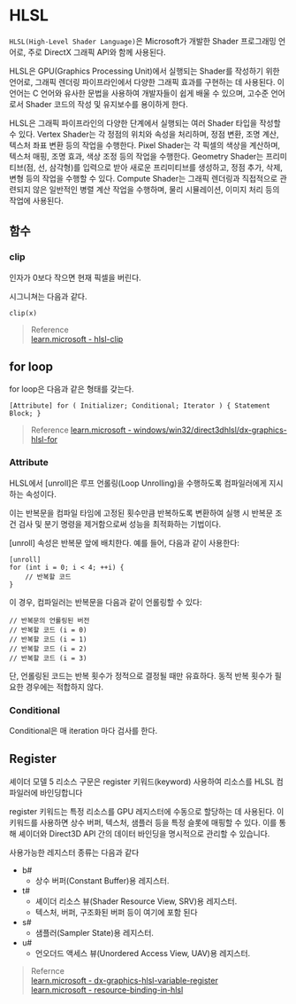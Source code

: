 # HLSL
`HLSL(High-Level Shader Language)`은 Microsoft가 개발한 Shader 프로그래밍 언어로, 주로 DirectX 그래픽 API와 함께 사용된다. 

HLSL은 GPU(Graphics Processing Unit)에서 실행되는 Shader를 작성하기 위한 언어로, 그래픽 렌더링 파이프라인에서 다양한 그래픽 효과를 구현하는 데 사용된다. 이 언어는 C 언어와 유사한 문법을 사용하여 개발자들이 쉽게 배울 수 있으며, 고수준 언어로서 Shader 코드의 작성 및 유지보수를 용이하게 한다.

HLSL은 그래픽 파이프라인의 다양한 단계에서 실행되는 여러 Shader 타입을 작성할 수 있다. Vertex Shader는 각 정점의 위치와 속성을 처리하며, 정점 변환, 조명 계산, 텍스처 좌표 변환 등의 작업을 수행한다. Pixel Shader는 각 픽셀의 색상을 계산하며, 텍스처 매핑, 조명 효과, 색상 조정 등의 작업을 수행한다. Geometry Shader는 프리미티브(점, 선, 삼각형)를 입력으로 받아 새로운 프리미티브를 생성하고, 정점 추가, 삭제, 변형 등의 작업을 수행할 수 있다. Compute Shader는 그래픽 렌더링과 직접적으로 관련되지 않은 일반적인 병렬 계산 작업을 수행하며, 물리 시뮬레이션, 이미지 처리 등의 작업에 사용된다.

## 함수

### clip
인자가 0보다 작으면 현재 픽셀을 버린다.

시그니쳐는 다음과 같다.
```
clip(x)
```

> Reference  
> [learn.microsoft - hlsl-clip](https://learn.microsoft.com/ko-kr/windows/win32/direct3dhlsl/dx-graphics-hlsl-clip)  

## for loop
for loop은 다음과 같은 형태를 갖는다.

```
[Attribute] for ( Initializer; Conditional; Iterator ) { Statement Block; }
```

> Reference
> [learn.microsoft - windows/win32/direct3dhlsl/dx-graphics-hlsl-for](https://learn.microsoft.com/en-us/windows/win32/direct3dhlsl/dx-graphics-hlsl-for)

### Attribute
HLSL에서 [unroll]은 루프 언롤링(Loop Unrolling)을 수행하도록 컴파일러에게 지시하는 속성이다. 

이는 반복문을 컴파일 타임에 고정된 횟수만큼 반복하도록 변환하여 실행 시 반복문 조건 검사 및 분기 명령을 제거함으로써 성능을 최적화하는 기법이다.

[unroll] 속성은 반복문 앞에 배치한다. 예를 들어, 다음과 같이 사용한다:
```
[unroll]
for (int i = 0; i < 4; ++i) {
    // 반복할 코드
}
```

이 경우, 컴파일러는 반복문을 다음과 같이 언롤링할 수 있다:
```
// 반복문의 언롤링된 버전
// 반복할 코드 (i = 0)
// 반복할 코드 (i = 1)
// 반복할 코드 (i = 2)
// 반복할 코드 (i = 3)
```

단, 언롤링된 코드는 반복 횟수가 정적으로 결정될 때만 유효하다. 동적 반복 횟수가 필요한 경우에는 적합하지 않다.

### Conditional
Conditional은 매 iteration 마다 검사를 한다.



## Register
셰이더 모델 5 리소스 구문은 register 키워드(keyword) 사용하여 리소스를 HLSL 컴파일러에 바인딩합니다

register 키워드는 특정 리소스를 GPU 레지스터에 수동으로 할당하는 데 사용된다. 이 키워드를 사용하면 상수 버퍼, 텍스처, 샘플러 등을 특정 슬롯에 매핑할 수 있다. 이를 통해 셰이더와 Direct3D API 간의 데이터 바인딩을 명시적으로 관리할 수 있습니다.

사용가능한 레지스터 종류는 다음과 같다
* b#
  * 상수 버퍼(Constant Buffer)용 레지스터.
* t#
  * 셰이더 리소스 뷰(Shader Resource View, SRV)용 레지스터. 
  * 텍스처, 버퍼, 구조화된 버퍼 등이 여기에 포함 된다
* s#
  * 샘플러(Sampler State)용 레지스터.
* u#
  * 언오더드 액세스 뷰(Unordered Access View, UAV)용 레지스터.

> Refernce  
> [learn.microsoft - dx-graphics-hlsl-variable-register](https://learn.microsoft.com/en-us/windows/win32/direct3dhlsl/dx-graphics-hlsl-variable-register)  
> [learn.microsoft - resource-binding-in-hlsl](https://learn.microsoft.com/en-us/windows/win32/direct3d12/resource-binding-in-hlsl)  


